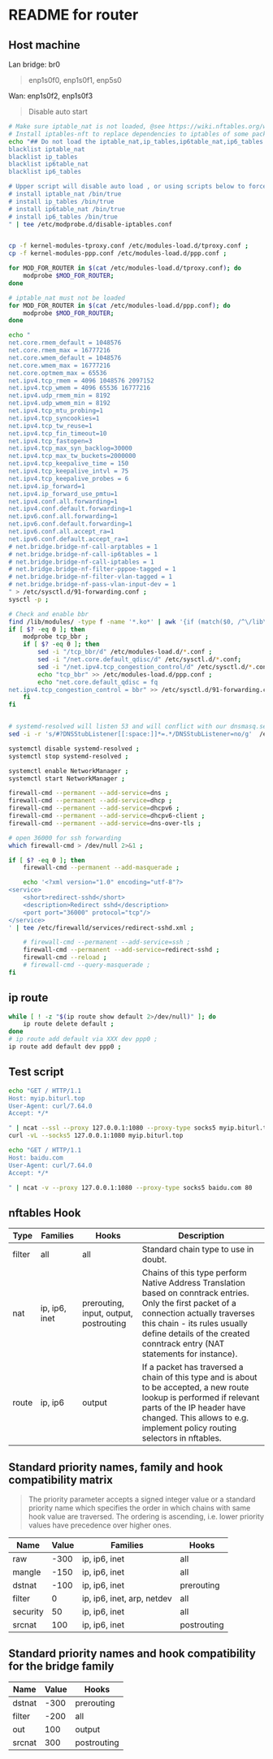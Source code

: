 # README for router

## Host machine

Lan bridge:  br0
> enp1s0f0, enp1s0f1, enp5s0

Wan: enp1s0f2, enp1s0f3
> Disable auto start

```bash
# Make sure iptable_nat is not loaded, @see https://wiki.nftables.org/wiki-nftables/index.php/Performing_Network_Address_Translation_(NAT)#Incompatibilities
# Install iptables-nft to replace dependencies to iptables of some packages
echo "## Do not load the iptable_nat,ip_tables,ip6table_nat,ip6_tables module on boot.
blacklist iptable_nat
blacklist ip_tables
blacklist ip6table_nat
blacklist ip6_tables

# Upper script will disable auto load , or using scripts below to force disable modules
# install iptable_nat /bin/true
# install ip_tables /bin/true
# install ip6table_nat /bin/true
# install ip6_tables /bin/true
" | tee /etc/modprobe.d/disable-iptables.conf


cp -f kernel-modules-tproxy.conf /etc/modules-load.d/tproxy.conf ;
cp -f kernel-modules-ppp.conf /etc/modules-load.d/ppp.conf ;

for MOD_FOR_ROUTER in $(cat /etc/modules-load.d/tproxy.conf); do
    modprobe $MOD_FOR_ROUTER;
done

# iptable_nat must not be loaded
for MOD_FOR_ROUTER in $(cat /etc/modules-load.d/ppp.conf); do
    modprobe $MOD_FOR_ROUTER;
done

echo "
net.core.rmem_default = 1048576
net.core.rmem_max = 16777216
net.core.wmem_default = 1048576
net.core.wmem_max = 16777216
net.core.optmem_max = 65536
net.ipv4.tcp_rmem = 4096 1048576 2097152
net.ipv4.tcp_wmem = 4096 65536 16777216
net.ipv4.udp_rmem_min = 8192
net.ipv4.udp_wmem_min = 8192
net.ipv4.tcp_mtu_probing=1
net.ipv4.tcp_syncookies=1
net.ipv4.tcp_tw_reuse=1
net.ipv4.tcp_fin_timeout=10
net.ipv4.tcp_fastopen=3
net.ipv4.tcp_max_syn_backlog=30000
net.ipv4.tcp_max_tw_buckets=2000000
net.ipv4.tcp_keepalive_time = 150
net.ipv4.tcp_keepalive_intvl = 75
net.ipv4.tcp_keepalive_probes = 6
net.ipv4.ip_forward=1
net.ipv4.ip_forward_use_pmtu=1
net.ipv4.conf.all.forwarding=1
net.ipv4.conf.default.forwarding=1
net.ipv6.conf.all.forwarding=1
net.ipv6.conf.default.forwarding=1
net.ipv6.conf.all.accept_ra=1
net.ipv6.conf.default.accept_ra=1
# net.bridge.bridge-nf-call-arptables = 1
# net.bridge.bridge-nf-call-ip6tables = 1
# net.bridge.bridge-nf-call-iptables = 1
# net.bridge.bridge-nf-filter-pppoe-tagged = 1
# net.bridge.bridge-nf-filter-vlan-tagged = 1
# net.bridge.bridge-nf-pass-vlan-input-dev = 1
" > /etc/sysctl.d/91-forwarding.conf ;
sysctl -p ;

# Check and enable bbr
find /lib/modules/ -type f -name '*.ko*' | awk '{if (match($0, /^\/lib\/modules\/([^\/]+).*\/([^\/]+)\.ko(\.[^\/\.]+)?$/, m)) {print m[1] " : " m[2];}}' | sort | uniq | grep tcp_bbr ;
if [ $? -eq 0 ]; then
    modprobe tcp_bbr ;
    if [ $? -eq 0 ]; then
        sed -i "/tcp_bbr/d" /etc/modules-load.d/*.conf ;
        sed -i "/net.core.default_qdisc/d" /etc/sysctl.d/*.conf;
        sed -i "/net.ipv4.tcp_congestion_control/d" /etc/sysctl.d/*.conf;
        echo "tcp_bbr" >> /etc/modules-load.d/ppp.conf ;
        echo "net.core.default_qdisc = fq
net.ipv4.tcp_congestion_control = bbr" >> /etc/sysctl.d/91-forwarding.conf ;
    fi
fi


# systemd-resolved will listen 53 and will conflict with our dnsmasq.service
sed -i -r 's/#?DNSStubListener[[:space:]]*=.*/DNSStubListener=no/g'  /etc/systemd/resolved.conf ;

systemctl disable systemd-resolved ;
systemctl stop systemd-resolved ;

systemctl enable NetworkManager ;
systemctl start NetworkManager ;

firewall-cmd --permanent --add-service=dns ;
firewall-cmd --permanent --add-service=dhcp ;
firewall-cmd --permanent --add-service=dhcpv6 ;
firewall-cmd --permanent --add-service=dhcpv6-client ;
firewall-cmd --permanent --add-service=dns-over-tls ;

# open 36000 for ssh forwarding
which firewall-cmd > /dev/null 2>&1 ;

if [ $? -eq 0 ]; then
    firewall-cmd --permanent --add-masquerade ;

    echo '<?xml version="1.0" encoding="utf-8"?>
<service>
    <short>redirect-sshd</short>
    <description>Redirect sshd</description>
    <port port="36000" protocol="tcp"/>
</service>
' | tee /etc/firewalld/services/redirect-sshd.xml ;

    # firewall-cmd --permanent --add-service=ssh ;
    firewall-cmd --permanent --add-service=redirect-sshd ;
    firewall-cmd --reload ;
    # firewall-cmd --query-masquerade ;
fi
```

## ip route

```bash
while [ ! -z "$(ip route show default 2>/dev/null)" ]; do
    ip route delete default ;
done
# ip route add default via XXX dev ppp0 ;
ip route add default dev ppp0 ;
```

## Test script

```bash
echo "GET / HTTP/1.1
Host: myip.biturl.top
User-Agent: curl/7.64.0
Accept: */*

" | ncat --ssl --proxy 127.0.0.1:1080 --proxy-type socks5 myip.biturl.top 443
curl -vL --socks5 127.0.0.1:1080 myip.biturl.top

echo "GET / HTTP/1.1
Host: baidu.com
User-Agent: curl/7.64.0
Accept: */*

" | ncat -v --proxy 127.0.0.1:1080 --proxy-type socks5 baidu.com 80

```

## nftables Hook

|  Type  |       Families          |      Hooks                             |        Description                                     |
|--------|-------------------------|----------------------------------------|--------------------------------------------------------|
| filter | all                     | all                                    | Standard chain type to use in doubt.                   |
| nat    | ip, ip6, inet           | prerouting, input, output, postrouting | Chains of this type perform Native Address Translation based on conntrack entries. Only the first packet of a connection actually traverses this chain - its rules usually define details of the created conntrack entry (NAT statements for instance). |
| route  | ip, ip6                 | output                                 | If a packet has traversed a chain of this type and is about to be accepted, a new route lookup is performed if relevant parts of the IP header have changed. This allows to e.g. implement policy routing selectors in nftables. |

## Standard priority names, family and hook compatibility matrix

> The priority parameter accepts a signed integer value or a standard priority name which specifies the order in which chains with same hook value are traversed. The ordering is ascending, i.e. lower priority values have precedence over higher ones.

| Name      | Value | Families                   | Hooks       |
|-----------|-------|----------------------------|-------------|
| raw       | -300  | ip, ip6, inet              | all         |
| mangle    | -150  | ip, ip6, inet              | all         |
| dstnat    | -100  | ip, ip6, inet              | prerouting  |
| filter    | 0     | ip, ip6, inet, arp, netdev | all         |
| security  | 50    | ip, ip6, inet              | all         |
| srcnat    | 100   | ip, ip6, inet              | postrouting |

## Standard priority names and hook compatibility for the bridge family

|Name   | Value | Hooks       |
|-------|-------|-------------|
|dstnat | -300  | prerouting  |
|filter | -200  | all         |
|out    | 100   | output      |
|srcnat | 300   | postrouting |
